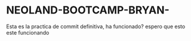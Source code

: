 # NEOLAND-BOOTCAMP-BRYAN-

Esta es la practica de commit definitiva, ha funcionado? espero que esto este funcionando


